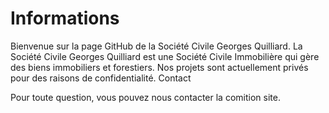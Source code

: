 # Informations

Bienvenue sur la page GitHub de la Société Civile Georges Quilliard.
La Société Civile Georges Quilliard est une Société Civile Immobilière qui gère des biens immobiliers et forestiers. Nos projets sont actuellement privés pour des raisons de confidentialité.
Contact

Pour toute question, vous pouvez nous contacter la comition site.
